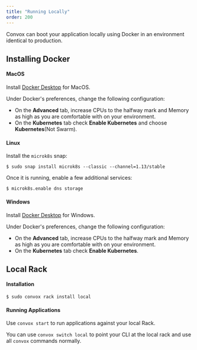 ```yaml
---
title: "Running Locally"
order: 200
---
```


Convox can boot your application locally using Docker in an environment identical to production.

## Installing Docker

#### MacOS

Install [Docker Desktop](https://www.docker.com/products/docker-desktop) for MacOS.

Under Docker's preferences, change the following configuration:

* On the **Advanced** tab, increase CPUs to the halfway mark and Memory as high as you are comfortable with on your environment.
* On the **Kubernetes** tab check **Enable Kubernetes** and choose **Kubernetes**(Not Swarm).

#### Linux

Install the `microk8s` snap:

```
$ sudo snap install microk8s --classic --channel=1.13/stable
```

Once it is running, enable a few additional services:

```
$ microk8s.enable dns storage
```

#### Windows

Install [Docker Desktop](https://www.docker.com/products/docker-desktop) for Windows.

Under Docker's preferences, change the following configuration:

* On the **Advanced** tab, increase CPUs to the halfway mark and Memory as high as you are comfortable with on your environment.
* On the **Kubernetes** tab check **Enable Kubernetes**.

## Local Rack

#### Installation

    $ sudo convox rack install local

#### Running Applications

Use `convox start` to run applications against your local Rack.

You can use `convox switch local` to point your CLI at the local rack and use all `convox` commands normally.
